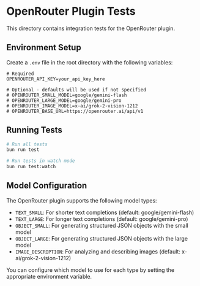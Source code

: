 # OpenRouter Plugin Tests

This directory contains integration tests for the OpenRouter plugin.

## Environment Setup

Create a `.env` file in the root directory with the following variables:

```
# Required
OPENROUTER_API_KEY=your_api_key_here

# Optional - defaults will be used if not specified
# OPENROUTER_SMALL_MODEL=google/gemini-flash
# OPENROUTER_LARGE_MODEL=google/gemini-pro
# OPENROUTER_IMAGE_MODEL=x-ai/grok-2-vision-1212
# OPENROUTER_BASE_URL=https://openrouter.ai/api/v1
```

## Running Tests

```bash
# Run all tests
bun run test

# Run tests in watch mode
bun run test:watch
```

## Model Configuration

The OpenRouter plugin supports the following model types:

- `TEXT_SMALL`: For shorter text completions (default: google/gemini-flash)
- `TEXT_LARGE`: For longer text completions (default: google/gemini-pro)
- `OBJECT_SMALL`: For generating structured JSON objects with the small model
- `OBJECT_LARGE`: For generating structured JSON objects with the large model
- `IMAGE_DESCRIPTION`: For analyzing and describing images (default: x-ai/grok-2-vision-1212)

You can configure which model to use for each type by setting the appropriate environment variable.
